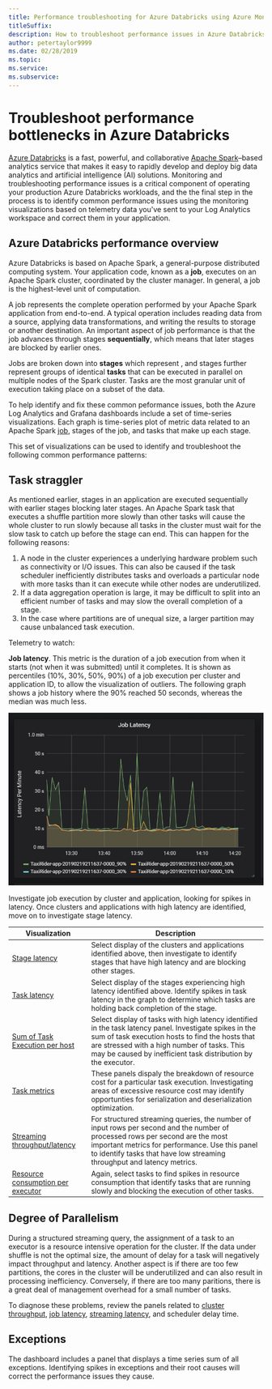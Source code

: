 ```yaml
---
title: Performance troubleshooting for Azure Databricks using Azure Monitor
titleSuffix: 
description: How to troubleshoot performance issues in Azure Databricks using Azure Monitor and Grafana Dashboards 
author: petertaylor9999
ms.date: 02/28/2019
ms.topic:
ms.service:
ms.subservice:
---
```


# Troubleshoot performance bottlenecks in Azure Databricks

[Azure Databricks](/azure/azure-databricks/) is a fast, powerful, and collaborative [Apache Spark](https://spark.apache.org/)–based analytics service that makes it easy to rapidly develop and deploy big data analytics and artificial intelligence (AI) solutions. Monitoring and troubleshooting performance issues is a critical component of operating your production Azure Databricks workloads, and the the final step in the process is to identify common performance issues using the monitoring visualizations based on telemetry data you've sent to your Log Analytics workspace and correct them in your application.

## Azure Databricks performance overview

Azure Databricks is based on Apache Spark, a general-purpose distributed computing system. Your application code, known as a **job**, executes on an Apache Spark cluster, coordinated by the cluster manager. In general, a job is the highest-level unit of computation.

A job represents the complete operation performed by your Apache Spark application from end-to-end. A typical operation includes reading data from a source, applying data transformations, and writing the results to storage or another destination. An important aspect of job performance is that the job advances through stages **sequentially**, which means that later stages are blocked by earlier ones.

Jobs are broken down into **stages** which represent , and stages further represent groups of identical **tasks** that can be executed in parallel on multiple nodes of the Spark cluster. Tasks are the most granular unit of execution taking place on a subset of the data.

To help identify and fix these common peformance issues, both the Azure Log Analytics and Grafana dashboards include a set of time-series visualizations. Each graph is time-series plot of metric data related to an Apache Spark [job](https://spark.apache.org/docs/latest/job-scheduling.html), stages of the job, and tasks that make up each stage.

This set of visualizations can be used to identify and troubleshoot the following common performance patterns:

## Task straggler

As mentioned earlier, stages in an application are executed sequentially with earlier stages blocking later stages. An Apache Spark task that executes a shuffle partition more slowly than other tasks will cause the whole cluster to run slowly because all tasks in the cluster must wait for the slow task to catch up before the stage can end. This can happen for the following reasons:

1. A node in the cluster experiences a underlying hardware problem such as connectivity or I/O issues. This can also be caused if the task scheduler inefficiently distributes tasks and overloads a particular node with more tasks than it can execute while other nodes are underutilized.
2. If a data aggregation operation is large, it may be difficult to split into an efficient number of tasks and may slow the overall completion of a stage.
3. In the case where partitions are of unequal size, a larger partition may cause unbalanced task execution.

Telemetry to watch:

**Job latency**. This metric is the duration of a job execution from when it starts (not when it was submitted) until it completes. It is shown as percentiles (10%, 30%, 50%, 90%) of a job execution per cluster and application ID, to allow the visualization of outliers. The following graph shows a job history where the 90% reached 50 seconds, whereas the median was much less.

![Graph showing job latency](./_images/grafana-job-latency.png)

Investigate job execution by cluster and application, looking for spikes in latency. Once clusters and applications with high latency are identified, move on to investigate stage latency.

| Visualization | Description |
|---------------|-------------|
| [Stage latency](./dashboards.md#stage-latency) | Select display of the clusters and applications identified above, then investigate to identify stages that have high latency and are blocking other stages. |
| [Task latency](./dashboards.md#task-latency) | Select display of the stages experiencing high latency identified above. Identify spikes in task latency in the graph to determine which tasks are holding back completion of the stage. |
| [Sum of Task Execution per host](./dashboards.md#sum-task-execution-per-host) | Select display of tasks with high latency identified in the task latency panel. Investigate spikes in the sum of task execution hosts to find the hosts that are stressed with a high number of tasks. This may be caused by inefficient task distribution by the executor.|
| [Task metrics](./dashboards.md#task-metrics) | These panels dispaly the breakdown of resource cost for a particular task execution. Investigating areas of excessive resource cost may identify opportunties for serialization and deserialization optimization. 
| [Streaming throughput/latency](./dashboards.md#streaming-throughputlatency) | For structured streaming queries, the number of input rows per second and the number of processed rows per second are the most important metrics for performance. Use this panel to identify tasks that have low streaming throughput and latency metrics. |
| [Resource consumption per executor](./dashboards.md#resource-consumption-per-executor) | Again, select tasks to find spikes in resource consumption that identify tasks that are running slowly and blocking the execution of other tasks.|

## Degree of Parallelism

During a structured streaming query, the assignment of a task to an executor is a resource intensive operation for the cluster. If the data under shuffle is not the optimal size, the amount of delay for a task will negatively impact throughput and latency. Another aspect is if there are too few partitions, the cores in the cluster will be underutilized and can also result in processing inefficiency. Conversely, if there are too many paritions, there is a great deal of management overhead for a small number of tasks.

To diagnose these problems, review the panels related to [cluster throughput](./dashboards.md#cluster-throughput), [job latency](./dashboards.md#job-latency), [streaming latency](./dashboards.md#streaming-throughputlatency), and scheduler delay time.

## Exceptions

The dashboard includes a panel that displays a time series sum of all exceptions. Identifying spikes in exceptions and their root causes will correct the performance issues they cause.